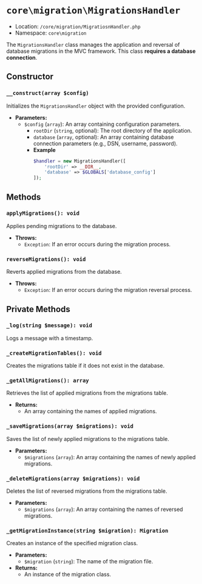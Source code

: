 # `core\migration\MigrationsHandler`

- Location: `/core/migration/MigratiosnHandler.php`
- Namespace: `core\migration`

The `MigrationsHandler` class manages the application and reversal of database migrations in the MVC framework. This
class **requires a database connection**.

## Constructor

### `__construct(array $config)`

Initializes the `MigrationsHandler` object with the provided configuration.

- **Parameters:**
    - `$config` (`array`): An array containing configuration parameters.
        - `rootDir` (`string`, optional): The root directory of the application.
        - `database` (`array`, optional): An array containing database connection parameters (e.g., DSN, username,
          password).
        - **Example**
          ```php
          $handler = new MigrationsHandler([
              'rootDir' => __DIR__,
              'database' => $GLOBALS['database_config']
          ]);
            ```

## Methods

### `applyMigrations(): void`

Applies pending migrations to the database.

- **Throws:**
    - `Exception`: If an error occurs during the migration process.

### `reverseMigrations(): void`

Reverts applied migrations from the database.

- **Throws:**
    - `Exception`: If an error occurs during the migration reversal process.

## Private Methods

### `_log(string $message): void`

Logs a message with a timestamp.

### `_createMigrationTables(): void`

Creates the migrations table if it does not exist in the database.

### `_getAllMigrations(): array`

Retrieves the list of applied migrations from the migrations table.

- **Returns:**
    - An array containing the names of applied migrations.

### `_saveMigrations(array $migrations): void`

Saves the list of newly applied migrations to the migrations table.

- **Parameters:**
    - `$migrations` (`array`): An array containing the names of newly applied migrations.

### `_deleteMigrations(array $migrations): void`

Deletes the list of reversed migrations from the migrations table.

- **Parameters:**
    - `$migrations` (`array`): An array containing the names of reversed migrations.

### `_getMigrationInstance(string $migration): Migration`

Creates an instance of the specified migration class.

- **Parameters:**
    - `$migration` (`string`): The name of the migration file.
- **Returns:**
    - An instance of the migration class.

